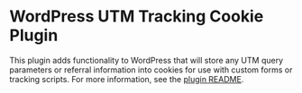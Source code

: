 # WordPress UTM Tracking Cookie Plugin

This plugin adds functionality to WordPress that will store any UTM query parameters or referral information into
cookies for use with custom forms or tracking scripts.  For more information, see the [plugin README][plugin-readme].


[plugin-readme]:  https://github.com/andrewvaughan/wp-utm-tracking-cookies/blob/master/wp-utm-tracking-cookies/README.txt
